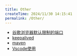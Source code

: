 ```yaml
---
title: Other
createTime: 2024/11/30 14:15:41
permalink: /Other/
---
```


- [谷歌浏览器默认限制的端口](./谷歌浏览器默认限制的端口/index.md)
- [keepalived](./keepalived/index.md)
- [maven](./maven/index.md)
- [Vscode使用](./Vscode使用/index.md)
